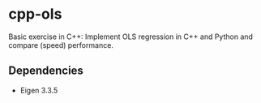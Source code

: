 # cpp-ols
Basic exercise in C++: Implement OLS regression in C++ and Python and compare (speed) performance.


## Dependencies
- Eigen 3.3.5

